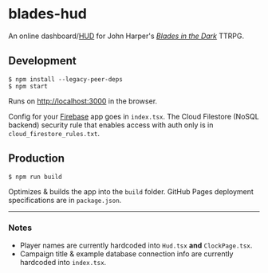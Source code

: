 # blades-hud

An online dashboard/[HUD](https://en.wikipedia.org/wiki/Head-up_display) for John Harper's *[Blades in the Dark](https://en.wikipedia.org/wiki/Blades_in_the_Dark)* TTRPG.

## Development

```
$ npm install --legacy-peer-deps
$ npm start
```

Runs on [http://localhost:3000](http://localhost:3000) in the browser.

Config for your [Firebase](https://firebase.google.com/) app goes in `index.tsx`. The Cloud Filestore (NoSQL backend) security rule that enables access with auth only is in `cloud_firestore_rules.txt`.

## Production

```
$ npm run build
```

Optimizes & builds the app into the `build` folder. GitHub Pages deployment specifications are in `package.json`.

---

### Notes

* Player names are currently hardcoded into `Hud.tsx` **and** `ClockPage.tsx`.
* Campaign title & example database connection info are currently hardcoded into `index.tsx`.